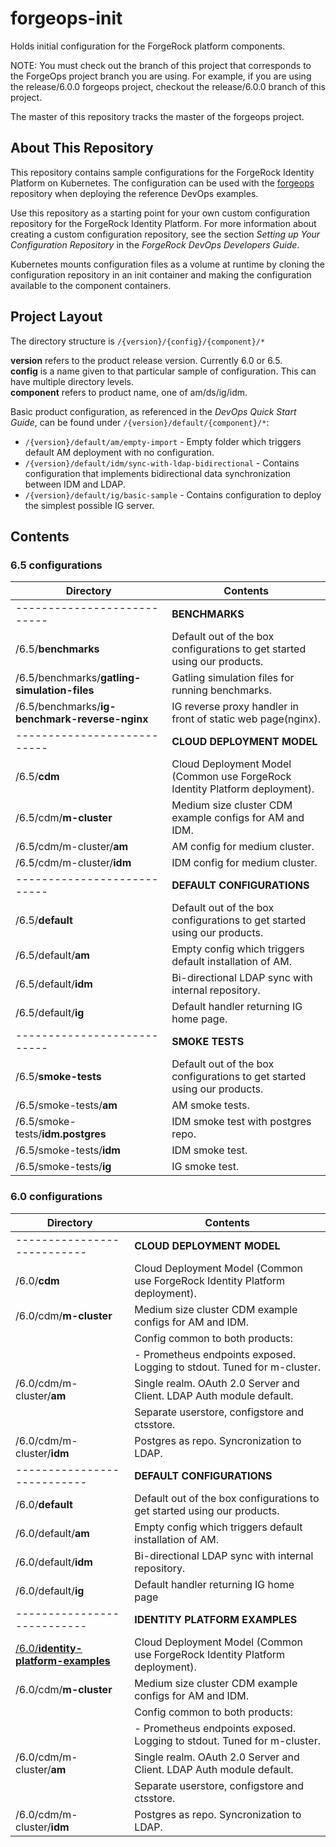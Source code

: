 # forgeops-init

Holds initial configuration for the ForgeRock platform components. 
 

NOTE: You must check out the branch of this project that corresponds to the ForgeOps project branch you are using.
For example, if you are using the release/6.0.0 forgeops project, checkout the release/6.0.0 branch of
this project. 

The master of this repository tracks the master of the forgeops project.


## About This Repository

This repository contains sample configurations for the ForgeRock 
Identity Platform on Kubernetes. The configuration can be used with the 
[forgeops](https://github.com/ForgeRock/forgeops) repository 
when deploying the reference DevOps examples. 

Use this repository as a starting point for your own custom configuration 
repository for the ForgeRock Identity Platform. For more information about 
creating a custom configuration repository, see the section _Setting up Your  
Configuration Repository_ in the _ForgeRock DevOps Developers Guide_.

Kubernetes mounts configuration files as a volume at runtime by cloning the 
configuration repository in an init container and making the configuration 
available to the component containers.
 

## Project Layout 

The directory structure is `/{version}/{config}/{component}/*`

**version** refers to the product release version. Currently 6.0 or 6.5.  
**config** is a name given to that particular sample of configuration. This can
have multiple directory levels.  
**component** refers to product name, one of am/ds/ig/idm.

Basic product configuration, as referenced in the _DevOps Quick Start Guide_, can be found under `/{version}/default/{component}/*`:
       
  * `/{version}/default/am/empty-import` - Empty folder which triggers default AM deployment with
    no configuration. 
  * `/{version}/default/idm/sync-with-ldap-bidirectional` - Contains configuration that 
    implements bidirectional data synchronization between IDM and LDAP.
  * `/{version}/default/ig/basic-sample` - Contains configuration to deploy the simplest 
    possible IG server.
    
## Contents

### 6.5 configurations   

Directory                   | Contents
----------------------------|-------------------------------------------
|---------------------------|**BENCHMARKS**||
|/6.5/**benchmarks**        | Default out of the box configurations to get started using our products.
|/6.5/benchmarks/**gatling-simulation-files**  | Gatling simulation files for running benchmarks.
|/6.5/benchmarks/**ig-benchmark-reverse-nginx**  | IG reverse proxy handler in front of static web page(nginx).
|---------------------------| **CLOUD DEPLOYMENT MODEL**
|/6.5/**cdm**               | Cloud Deployment Model (Common use ForgeRock Identity Platform deployment).
|/6.5/cdm/**m-cluster**     | Medium size cluster CDM example configs for AM and IDM.  
|/6.5/cdm/m-cluster/**am**  | AM config for medium cluster.
|/6.5/cdm/m-cluster/**idm** | IDM config for medium cluster.
|---------------------------|**DEFAULT CONFIGURATIONS**||
|/6.5/**default**           | Default out of the box configurations to get started using our products.
|/6.5/default/**am**        | Empty config which triggers default installation of AM.
|/6.5/default/**idm**       | Bi-directional LDAP sync with internal repository.
|/6.5/default/**ig**        | Default handler returning IG home page.
|---------------------------|**SMOKE TESTS**||
|/6.5/**smoke-tests**       | Default out of the box configurations to get started using our products.
|/6.5/smoke-tests/**am**    | AM smoke tests.
|/6.5/smoke-tests/**idm.postgres**  | IDM smoke test with postgres repo.
|/6.5/smoke-tests/**idm**   | IDM smoke test.
|/6.5/smoke-tests/**ig**    | IG smoke test.

### 6.0 configurations   

Directory                   | Contents      
|---------------------------|-------------------------------------------
|---------------------------| **CLOUD DEPLOYMENT MODEL**
|/6.0/**cdm**               | Cloud Deployment Model (Common use ForgeRock Identity Platform deployment).
|/6.0/cdm/**m-cluster**     | Medium size cluster CDM example configs for AM and IDM.  
|                           | Config common to both products:
|                           | - Prometheus endpoints exposed. Logging to stdout. Tuned for m-cluster.
|/6.0/cdm/m-cluster/**am**  | Single realm. OAuth 2.0 Server and Client. LDAP Auth module default.
|                           | Separate userstore, configstore and ctsstore. 
|/6.0/cdm/m-cluster/**idm** | Postgres as repo. Syncronization to LDAP.
|---------------------------|**DEFAULT CONFIGURATIONS**||
|/6.0/**default**           | Default out of the box configurations to get started using our products. 
|/6.0/default/**am**        | Empty config which triggers default installation of AM. 
|/6.0/default/**idm**       | Bi-directional LDAP sync with internal repository.
|/6.0/default/**ig**        | Default handler returning IG home page
|---------------------------| **IDENTITY PLATFORM EXAMPLES**
|[/6.0/**identity-platform-examples**](https://github.com/lee-baines/forgeops-init/tree/cloud-783-forgeops-readmes/6.0/identity-platform-examples) | Cloud Deployment Model (Common use ForgeRock Identity Platform deployment).
|/6.0/cdm/**m-cluster**     | Medium size cluster CDM example configs for AM and IDM.  
|                           | Config common to both products:
|                           | - Prometheus endpoints exposed. Logging to stdout. Tuned for m-cluster.
|/6.0/cdm/m-cluster/**am**  | Single realm. OAuth 2.0 Server and Client. LDAP Auth module default.
|                           | Separate userstore, configstore and ctsstore. 
|/6.0/cdm/m-cluster/**idm** | Postgres as repo. Syncronization to LDAP.
 


 


